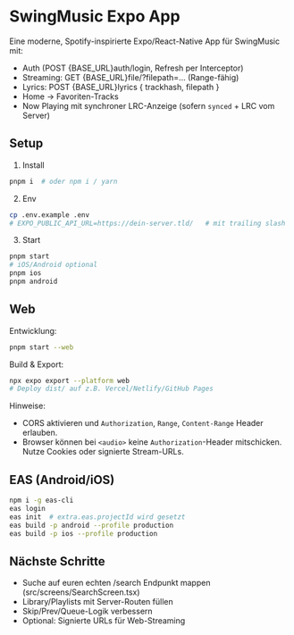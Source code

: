 # SwingMusic Expo App

Eine moderne, Spotify-inspirierte Expo/React-Native App für SwingMusic mit:
- Auth (POST {BASE_URL}auth/login, Refresh per Interceptor)
- Streaming: GET {BASE_URL}file/<trackhash>?filepath=... (Range-fähig)
- Lyrics: POST {BASE_URL}lyrics { trackhash, filepath }
- Home -> Favoriten-Tracks
- Now Playing mit synchroner LRC-Anzeige (sofern `synced` + LRC vom Server)

## Setup

1) Install
```bash
pnpm i  # oder npm i / yarn
```

2) Env
```bash
cp .env.example .env
# EXPO_PUBLIC_API_URL=https://dein-server.tld/   # mit trailing slash
```

3) Start
```bash
pnpm start
# iOS/Android optional
pnpm ios
pnpm android
```

## Web

Entwicklung:
```bash
pnpm start --web
```

Build & Export:
```bash
npx expo export --platform web
# Deploy dist/ auf z.B. Vercel/Netlify/GitHub Pages
```

Hinweise:
- CORS aktivieren und `Authorization`, `Range`, `Content-Range` Header erlauben. 
- Browser können bei `<audio>` keine `Authorization`-Header mitschicken. Nutze Cookies oder signierte Stream-URLs.

## EAS (Android/iOS)

```bash
npm i -g eas-cli
eas login
eas init  # extra.eas.projectId wird gesetzt
eas build -p android --profile production
eas build -p ios --profile production
```

## Nächste Schritte

- Suche auf euren echten /search Endpunkt mappen (src/screens/SearchScreen.tsx)
- Library/Playlists mit Server-Routen füllen
- Skip/Prev/Queue-Logik verbessern
- Optional: Signierte URLs für Web-Streaming
